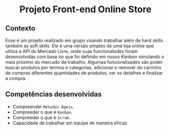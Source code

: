 # <p align="center">Projeto Front-end Online Store</p>

## Contexto

Esse é um projeto realizado em grupo visando trabalhar além de hard skills também as soft skills. Ele é uma versão simples de uma loja online que utiliza a API do Mercado Livre, onde suas funcionalisdes foram desenvolvidas com base no que foi definido em nosso _Kanban_ simulando o mais próximo do mercado de trabalho. Algumas funcionalisades são poder buscar produtos por termos e categorias, adicionar e remover do carrinho de compras diferentes quantidades de produtos, ver os detalhes e finalizar a compra.

## Competências desenvolvidas

- Compreender `Métodos Ágeis`.
- Compreeder o que é `Kanban`.
- Compreeder o que é `Scrum`.
- Capacidade de trabalhar em equipe de maneira eficaz.
